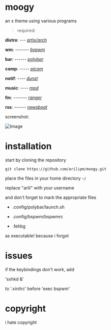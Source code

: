 # moogy
an x theme using various programs

> required:

**distro**: --- [*artix/arch*](https://artixlinux.org/)

**wm**: ------- [*bspwm*](https://github.com/baskerville/bspwm)

**bar**: ------ [*polybar*](https://github.com/jaagr/polybar)

**comp**: ----- [*picom*](https://github.com/yshui/picom)

**notif**: ---- [*dunst*](https://dunst-project.org/)

**music**: ---- [*mpd*](https://musicpd.org/)

**fm**: ------- [*ranger*](https://ranger.github.io/)

**rss**: ------ [*newsboat*](https://newsboat.org/)

screenshot:

![Image](https://i.imgur.com/2g8nP0V.png)

# installation

start by cloning the repository

`git clone https://github.com/arilipm/moogy.git`

place the files in your home directory `~/`

replace "arili" with your username

and don't forget to mark the appropriate files

* .config/polybar/launch.sh

* .config/bspwm/bspwmrc

* .fehbg

as executable! because i forgot

# issues

if the keybindings don't work, add

'sxhkd &'

to '.xinitrc' before 'exec bspwm'

# copyright

i hate copyright
